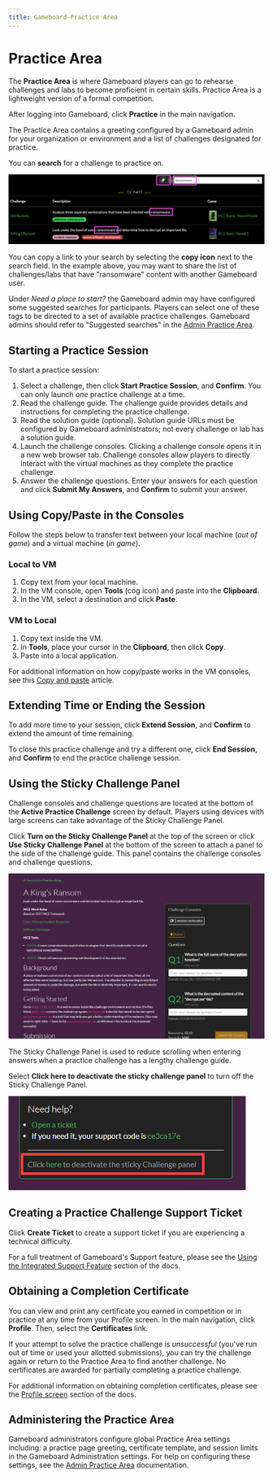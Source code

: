 ```yaml
---
title: Gameboard-Practice Area
---
```


# Practice Area

The **Practice Area** is where Gameboard players can go to rehearse challenges and labs to become proficient in certain skills. Practice Area is a lightweight version of a formal competition.

After logging into Gameboard, click **Practice** in the main navigation.

The Practice Area contains a greeting configured by a Gameboard admin for your organization or environment and a list of challenges designated for practice.

You can **search** for a challenge to practice on.

![practice search](img/practice-search.png)

You can copy a link to your search by selecting the **copy icon** next to the search field. In the example above, you may want to share the list of challenges/labs that have "ransomware" content with another Gameboard user.

Under *Need a place to start?* the Gameboard admin may have configured some suggested searches for participants. Players can select one of these tags to be directed to a set of available practice challenges. Gameboard admins should refer to "Suggested searches" in the [Admin Practice Area](admin-practice-area.md).

## Starting a Practice Session

To start a practice session:

1. Select a challenge, then click **Start Practice Session**, and **Confirm**. You can only launch *one* practice challenge at a time.
2. Read the challenge guide. The challenge guide provides details and instructions for completing the practice challenge.
3. Read the solution guide (optional). Solution guide URLs must be configured by Gameboard administrators; not every challenge or lab has a solution guide.
4. Launch the challenge consoles. Clicking a challenge console opens it in a new web browser tab. Challenge consoles allow players to directly interact with the virtual machines as they complete the practice challenge.
5. Answer the challenge questions. Enter your answers for each question and click **Submit My Answers**, and **Confirm** to submit your answer.

## Using Copy/Paste in the Consoles

Follow the steps below to transfer text between your local machine (*out of game*) and a virtual machine (*in game*).

### Local to VM

1. Copy text from your local machine.
2. In the VM console, open **Tools** (cog icon) and paste into the **Clipboard**.
3. In the VM, select a destination and click **Paste**.

### VM to Local

1. Copy text inside the VM.
2. In **Tools**, place your cursor in the **Clipboard**, then click **Copy**.
3. Paste into a local application.

For additional information on how copy/paste works in the VM consoles, see this [Copy and paste](../topomojo/copy-paste.md) article.

## Extending Time or Ending the Session

To add more time to your session, click **Extend Session**, and **Confirm** to extend the amount of time remaining.

To close this practice challenge and try a different one, click **End Session**, and **Confirm** to end the practice challenge session.

## Using the Sticky Challenge Panel

Challenge consoles and challenge questions are located at the bottom of the **Active Practice Challenge** screen by default. Players using devices with large screens can take advantage of the Sticky Challenge Panel.

Click **Turn on the Sticky Challenge Panel** at the top of the screen or click **Use Sticky Challenge Panel** at the bottom of the screen to attach a panel to the side of the challenge guide. This panel contains the challenge consoles and challenge questions.

![Enabled Sticky Challenge Panel](img/enabled-sticky-challenge-panel.png)

The Sticky Challenge Panel is used to reduce scrolling when entering answers when a practice challenge has a lengthy challenge guide.

Select **Click here to deactivate the sticky challenge panel** to turn off the Sticky Challenge Panel.

![Disable Sticky Challenge Panel](img/disable-sticky-challenge-panel.png)

## Creating a Practice Challenge Support Ticket

Click **Create Ticket** to create a support ticket if you are experiencing a technical difficulty.

For a full treatment of Gameboard's Support feature, please see the [Using the Integrated Support Feature](support.md) section of the docs.

## Obtaining a Completion Certificate

You can view and print any certificate you earned in competition or in practice at any time from your Profile screen. In the main navigation, click **Profile**. Then, select the **Certificates** link.

If your attempt to solve the practice challenge is *unsuccessful* (you've run out of time or used your allotted submissions), you can try the challenge again or return to the Practice Area to find another challenge. No certificates are awarded for partially completing a practice challenge.

For additional information on obtaining completion certificates, please see the [Profile screen](profile.md) section of the docs.

## Administering the Practice Area

Gameboard administrators configure global Practice Area settings including: a practice page greeting, certificate template, and session limits in the Gameboard Administration settings. For help on configuring these settings, see the [Admin Practice Area](./admin-practice-area.md) documentation.
